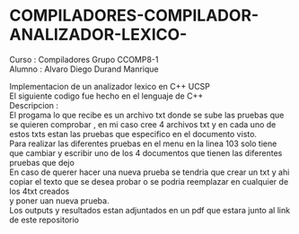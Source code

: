 # COMPILADORES-COMPILADOR-ANALIZADOR-LEXICO-
Curso : Compiladores Grupo CCOMP8-1<br />
Alumno : Alvaro Diego Durand Manrique<br />

Implementacion de un analizador lexico en C++ UCSP<br />
El siguiente codigo fue hecho en el lenguaje de C++<br />
Descripcion :<br />
El progama lo que recibe es un archivo txt donde se sube las pruebas que se quieren comprobar , en mi caso cree 4 archivos txt y en cada uno de
estos txts estan las pruebas que especifico en el documento visto.<br />
Para realizar las diferentes pruebas en el menu en la linea 103 solo tiene que cambiar y escribir uno de los 4 documentos que tienen las diferentes pruebas que dejo<br />
En caso de querer hacer una nueva prueba se tendria que crear un txt y ahi copiar el texto que se desea probar o se podria reemplazar en cualquier de los 4txt creados<br />
y poner uan nueva prueba.<br />
Los outputs y resultados estan adjuntados en un pdf que estara junto al link de este repositorio<br />
